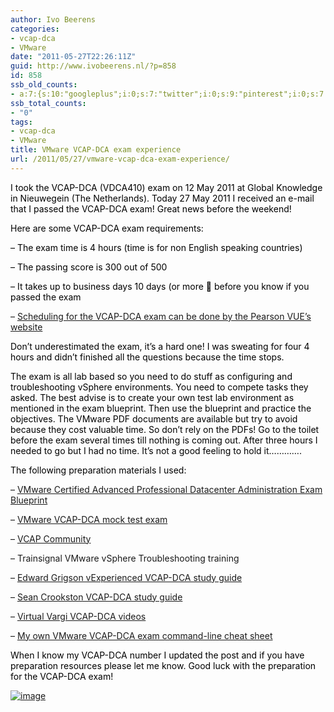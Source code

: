 ```yaml
---
author: Ivo Beerens
categories:
- vcap-dca
- VMware
date: "2011-05-27T22:26:11Z"
guid: http://www.ivobeerens.nl/?p=858
id: 858
ssb_old_counts:
- a:7:{s:10:"googleplus";i:0;s:7:"twitter";i:0;s:9:"pinterest";i:0;s:7:"fbshare";i:0;s:8:"linkedin";i:0;s:6:"reddit";i:0;s:6:"tumblr";i:0;}
ssb_total_counts:
- "0"
tags:
- vcap-dca
- VMware
title: VMware VCAP-DCA exam experience
url: /2011/05/27/vmware-vcap-dca-exam-experience/
---
```


<font color="#000000">I took the VCAP-DCA (VDCA410) exam on 12 May 2011 at Global Knowledge in Nieuwegein (The Netherlands). Today 27 May 2011 I received an e-mail that I passed the VCAP-DCA exam! Great </font><font color="#000000">news before the weekend!</font>

<font color="#000000"></font>

<font color="#000000">Here are some VCAP-DCA exam requirements:</font>

<font color="#000000">– The exam time is 4 hours (time is for non English speaking countries) </font>

<font color="#000000">– The passing score is 300 out of 500</font>

<font color="#000000">– It takes up to business days 10 days (or more 🙂 before you know if you passed the exam</font>

– [Scheduling for the VCAP-DCA exam can be done by the Pearson VUE’s website](http://www.pearsonvue.com/vmware)

<font color="#000000">Don’t underestimated the exam, it’s a hard one! I was sweating for four 4 hours and didn’t finished all the questions because the time stops. </font>

<font color="#000000">The exam is all lab based so you need to do stuff as configuring and troubleshooting vSphere environments. You need to compete tasks they asked. The best advise is to create your own test lab environment as mentioned in the exam blueprint. Then use the blueprint and practice the objectives. The VMware PDF documents are available but try to avoid because they cost valuable time. So don’t rely on the PDFs! Go to the toilet before the exam several times till nothing is coming out. After three hours I needed to go but I had no time. It’s not a good feeling to hold it………….</font>

<font color="#000000">The following preparation materials I used:</font>

– [VMware Certified Advanced Professional Datacenter Administration Exam Blueprint](http://mylearn.vmware.com/mgrReg/register.cfm?course=70779&user=0&operator=0&pwd=&order=0&n=0&mL_method=register&rMethod=register&ui=www_cert&token=none)

– [VMware VCAP-DCA mock test exam](http://www.vmware.com/go/vcap)

– [VCAP Community](http://communities.vmware.com/community/vmtn/certedu/certification/vcap)

– Trainsignal VMware vSphere Troubleshooting training

– [Edward Grigson vExperienced VCAP-DCA study guide](http://www.vexperienced.co.uk/vcap-dca/)

– [Sean Crookston VCAP-DCA study guide](http://www.seancrookston.com/vcap-dca/)

– [Virtual Vargi VCAP-DCA videos](http://virtual-vargi.blogspot.com/p/vcap-dca.html)

– [My own VMware VCAP-DCA exam command-line cheat sheet](http://localhost/?p=830)

<font size="3"></font>

<font color="#000000">When I know my VCAP-DCA number I updated the post and if you have preparation resources please let me know. Good luck with the preparation for the VCAP-DCA exam!</font>

[![image](http://localhost/wp-content/uploads/2011/05/image_thumb5.png "image")](http://localhost/wp-content/uploads/2011/05/image5.png)
